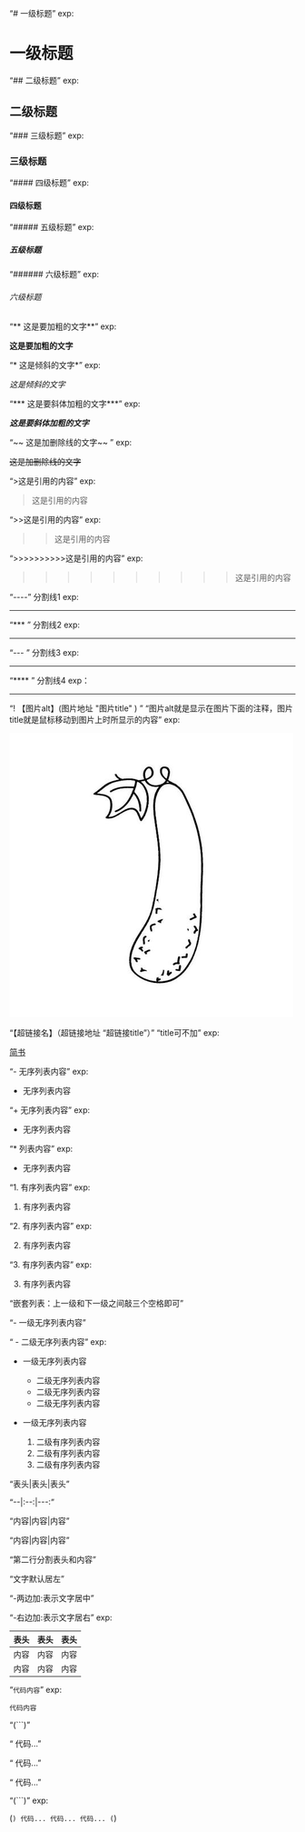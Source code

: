 “# 一级标题”  exp:

# 一级标题

“##  二级标题” exp:

##  二级标题

“### 三级标题”   exp:

### 三级标题

“####  四级标题”  exp:

####  四级标题

“##### 五级标题”  exp:

##### 五级标题

“######  六级标题”  exp:

######  六级标题

“** 这是要加粗的文字**”  exp:

**这是要加粗的文字**

“* 这是倾斜的文字*”   exp:

*这是倾斜的文字*

“*** 这是要斜体加粗的文字***”  exp:

***这是要斜体加粗的文字***

“~~ 这是加删除线的文字~~ ” exp:

~~这是加删除线的文字~~

“>这是引用的内容”  exp:
 
 >这是引用的内容

“>>这是引用的内容” exp:

>>这是引用的内容

“>>>>>>>>>>这是引用的内容”   exp:

>>>>>>>>>>这是引用的内容

“----” 分割线1 exp:

----

“*** ” 分割线2 exp:

***

“--- ” 分割线3 exp:

---

“**** ” 分割线4 exp：

****

“! 【图片alt】(图片地址 "图片title" ) ”         “图片alt就是显示在图片下面的注释，图片title就是鼠标移动到图片上时所显示的内容” exp:

![PictureAlt](./picture.jpg "图片title")

“【超链接名】（超链接地址 “超链接title”）” “title可不加” exp:

[简书](http://jianshu.com "简书")

“- 无序列表内容” exp:

- 无序列表内容

“+ 无序列表内容” exp:

+ 无序列表内容

“* 列表内容”    exp:

* 无序列表内容

“1. 有序列表内容” exp:

1. 有序列表内容

“2. 有序列表内容” exp:

2. 有序列表内容

“3. 有序列表内容” exp:

3. 有序列表内容

“嵌套列表：上一级和下一级之间敲三个空格即可”

“- 一级无序列表内容”

“   - 二级无序列表内容”   exp:

- 一级无序列表内容
   - 二级无序列表内容
   - 二级无序列表内容
   - 二级无序列表内容

- 一级无序列表内容
   1. 二级有序列表内容
   2. 二级有序列表内容
   3. 二级有序列表内容

“表头|表头|表头”

“--|:--:|---:”

“内容|内容|内容”

“内容|内容|内容”

“第二行分割表头和内容”

“文字默认居左”

“-两边加:表示文字居中”

“-右边加:表示文字居右”  exp:

表头|表头|表头
--|:--:|---:
内容|内容|内容
内容|内容|内容

“`代码内容`” exp:

`代码内容`

“(```)”

“ 代码...”

“ 代码...”

“ 代码...”

“(```)” exp:

(```)
 代码...
 代码...
 代码...
(```)
